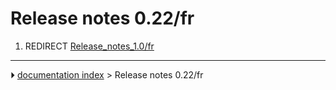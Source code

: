 # Release notes 0.22/fr
1.  REDIRECT [Release_notes_1.0/fr](Release_notes_1.0/fr.md)



---
⏵ [documentation index](../README.md) > Release notes 0.22/fr
